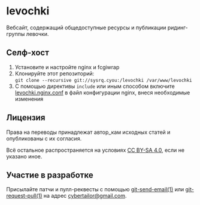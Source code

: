 levochki
========
Вебсайт, содержащий общедоступные ресурсы и публикации ридинг-группы левочки.

Селф-хост
---------
1. Установите и настройте nginx и fcgiwrap
2. Клонируйте этот репозиторий:  
   `git clone --recursive git://sysrq.cyou:/levochki /var/www/levochki`
3. С помощью директивы `include` или иным способом включите
   [levochki.nginx.conf][1] в файл конфигурации nginx, внеся необходимые
   изменения

Лицензия
--------
Права на переводы принадлежат автор\_кам исходных статей и опубликованы с их
согласия.

Всё остальное распространяется на условиях [CC BY-SA 4.0][cc], если не указано
иное.

[cc]: http://creativecommons.org/licenses/by-sa/4.0/

Участие в разработке
--------------------
Присылайте патчи и пулл-реквесты с помощью [git-send-email(1)][git1] или
[git-request-pull(1)][git2] на адрес cybertailor@gmail.com.

[git1]: https://git-send-email.io/
[git2]: https://git-scm.com/docs/git-request-pull

[1]: ./levochki.nginx.conf
